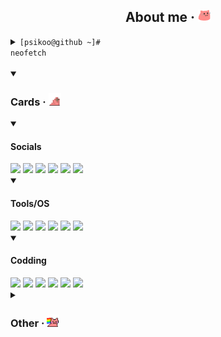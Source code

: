 <div align="center">
<h2>About me · <a href="https://cultofthepartyparrot.com/"><img src="https://github.com/psikoo/psikoo/blob/main/assets/gif/partyblobcat.gif" width="20"></a></h2>
</div>
<details>
<summary><code>[psikoo@github ~]# neofetch                                                                                          </code></summary>
<div>
<pre>
PPPPPPPPPPPPPPPPP                     iiii    ┌──psikoo@github──────────────────────────────────────────────────────┐
P::::::::::::::::P                   i::::i      ┌👤About me
P::::::PPPPPP:::::P                   iiii       ├──>🖊️Name > psikoo || psi
PP:::::P     P:::::P                             ├──>👫Pronouns > he || she || it
  P::::P     P:::::P   ssssssssss   iiiiiii      ├──>📅Birth > 3rd oct. 2005 (19)
  P::::P     P:::::P ss::::::::::s  i:::::i      ├──>🌍Residence > europe/spain/madrid
  P::::PPPPPP:::::Pss:::::::::::::s  i::::i      ├──>📖Language > en_US && es_ES
  P:::::::::::::PP s::::::ssss:::::s i::::i      └──>👷Occupation > student
  P::::PPPPPPPPP    s:::::s  ssssss  i::::i    
  P::::P              s::::::s       i::::i      ┌🌐Socials
  P::::P                 s::::::s    i::::i      ├──>🌲Linktree > linktr.ee/psikoo
  P::::P           ssssss   s:::::s  i::::i      └──>👾Discord > @psikoo
PP::::::PP         s:::::ssss::::::si::::::i   
P::::::::P         s::::::::::::::s i::::::i     ┌🔍System information
P::::::::P          s:::::::::::ss  i::::::i     ├──>💻OS > Tiny10 || Arch
PPPPPPPPPP           sssssssssss    iiiiiiii     ├──>🎥GPU > GeForce RTX 3080
                                                 ├──>⚙️CPU > i9-10900KF @ 3.70GHz
                                                 └──>💾RAM > 60GiB DDR4
                                              └─────────────────────────────────────────────────────────────────────┘
</pre>
</div>
</details>

<div>
<details open>
<summary><h3>Cards · <a href="https://cultofthepartyparrot.com/"><img src="https://github.com/psikoo/psikoo/blob/main/assets/gif/witnessprotectionparrot.gif" width="20"></a></h3></summary>
<div>
<details open>
<summary><h4>Socials</h4></summary>
<a href="https://linktr.ee/psikoo"><img src="https://img.shields.io/badge/linktree-1de9b6?style=for-the-badge&logo=linktree&logoColor=white"></a>
<a href="https://bit.ly/discordUSR"><img src="https://img.shields.io/badge/Discord-%235865F2.svg?style=for-the-badge&logo=discord&logoColor=white"></a>
<a href="https://bit.ly/spotifyUSR"><img src="https://img.shields.io/badge/Spotify-1ED760?style=for-the-badge&logo=spotify&logoColor=white"></a>
<a href="https://bit.ly/steamUSR"><img src="https://img.shields.io/badge/steam-%23000000.svg?style=for-the-badge&logo=steam&logoColor=white"></a>
<a href="https://www.patreon.com/psikoo"><img src="https://img.shields.io/badge/Patreon-F96854?style=for-the-badge&logo=patreon&logoColor=white"></a>
<a href="https://github.com/psikoo"><img src="https://img.shields.io/badge/github-%23121011.svg?style=for-the-badge&logo=github&logoColor=white"></a>
</details>
<details open>
<summary><h4>Tools/OS</h4></summary>
<img src="https://img.shields.io/badge/Firefox-FF7139?style=for-the-badge&logo=Firefox-Browser&logoColor=white">
<img src="https://img.shields.io/badge/VS%20Code%20Insiders-35b393.svg?style=for-the-badge&logo=visual-studio-code&logoColor=white">
<img src="https://img.shields.io/badge/LibreOffice-%2318A303?style=for-the-badge&logo=LibreOffice&logoColor=white">
<img src="https://img.shields.io/badge/Arch%20Linux-1793D1?logo=arch-linux&logoColor=fff&style=for-the-badge">
<img src="https://img.shields.io/badge/Windows-0078D6?style=for-the-badge&logo=windows&logoColor=white">
<img src="https://img.shields.io/badge/Android-3DDC84?style=for-the-badge&logo=android&logoColor=white">
</details>
<details open>
<summary><h4>Codding</h4></summary>
<img src="https://img.shields.io/badge/node.js-6DA55F?style=for-the-badge&logo=node.js&logoColor=white">
<img src="https://img.shields.io/badge/Apache%20Maven-C71A36?style=for-the-badge&logo=Apache%20Maven&logoColor=white">
<img src="https://img.shields.io/badge/java-%23ED8B00.svg?style=for-the-badge&logo=openjdk&logoColor=white">
<img src="https://img.shields.io/badge/javascript-%23323330.svg?style=for-the-badge&logo=javascript&logoColor=%23F7DF1E">
<img src="https://img.shields.io/badge/shell_script-%23121011.svg?style=for-the-badge&logo=gnu-bash&logoColor=white">
<img src="https://img.shields.io/badge/markdown-%23000000.svg?style=for-the-badge&logo=markdown&logoColor=white">
</details>
</div>
</details>
</div>
</details>

<div>
<details>
<summary><h3>Other · <a href="https://cultofthepartyparrot.com/"><img src="https://github.com/psikoo/psikoo/blob/main/assets/gif/nyanparrot.gif" width="20"></a></h3></summary>
<div>
<details>
<summary><h4>Github Stats <a href="https://cultofthepartyparrot.com/"><img src="https://github.com/psikoo/psikoo/blob/main/assets/gif/stubparrot.gif" width="20"></a></h4></summary>
<img src="https://github-readme-stats.vercel.app/api?username=psikoo&hide_title=true&show_icons=true&text_color=ffffff&icon_color=ffffff&border_color=0D1117&bg_color=050709&border_radius=10" alt="github stats" height="180"/> 
<img src="https://github-readme-stats.vercel.app/api/top-langs/?username=psikoo&layout=donut&title_color=ffffff&text_color=ffffff&border_color=0D1117&bg_color=050709&border_radius=10" alt="code stats" height="180"/>
</details>
</div>
<div>
<details>
<summary><h4>Now playing <a href="https://cultofthepartyparrot.com/"><img src="https://github.com/psikoo/psikoo/blob/main/assets/gif/discoduck.gif" width="20"></a></h4></summary>
<img src="https://spotify-github-profile.kittinanx.com/api/view?uid=qkmmn5sweydaujo8ret0gobti&cover_image=true&theme=natemoo-re&show_offline=false&background_color=050709&interchange=true&bar_color=53b14f&bar_color_cover=true" alt="spotify stats"> 
</details>
</div>
</details>
</div>
